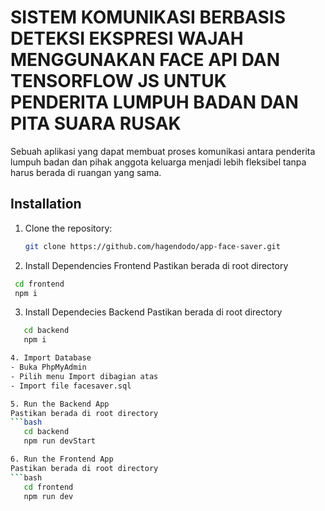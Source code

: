 # SISTEM KOMUNIKASI BERBASIS DETEKSI EKSPRESI WAJAH MENGGUNAKAN FACE API  DAN TENSORFLOW JS UNTUK PENDERITA LUMPUH BADAN DAN PITA SUARA RUSAK

Sebuah aplikasi yang dapat membuat proses komunikasi antara penderita lumpuh badan dan pihak anggota keluarga menjadi lebih fleksibel tanpa harus berada di ruangan yang sama.

## Installation

1. Clone the repository:

   ```bash
   git clone https://github.com/hagendodo/app-face-saver.git

2. Install Dependencies Frontend
   Pastikan berada di root directory
  ```bash
   cd frontend
   npm i
```
3. Install Dependecies Backend
  Pastikan berada di root directory
  ```bash
     cd backend
     npm i

4. Import Database
  - Buka PhpMyAdmin
  - Pilih menu Import dibagian atas
  - Import file facesaver.sql

5. Run the Backend App
  Pastikan berada di root directory
  ```bash
     cd backend
     npm run devStart

6. Run the Frontend App
  Pastikan berada di root directory
  ```bash
     cd frontend
     npm run dev
